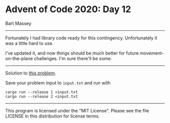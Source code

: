 # Advent of Code 2020: Day 12
Bart Massey

---

Fortunately I had library code ready for this
contingency. Unfortunately it was a little hard to use.

I've updated it, and now things should be much better for
future movement-on-the-plane challenges. I'm sure there'll
be some.

---

Solution to [this problem](https://adventofcode.com/2020/day/12).

Save your problem input to `input.txt` and run with

    cargo run --release 1 <input.txt
    cargo run --release 2 <input.txt

---

This program is licensed under the "MIT License".
Please see the file LICENSE in this distribution
for license terms.
